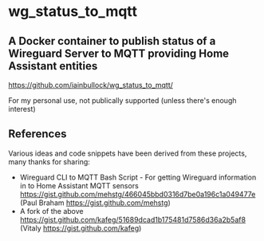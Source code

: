 # wg_status_to_mqtt

## A Docker container to publish status of a Wireguard Server to MQTT providing Home Assistant entities

https://github.com/iainbullock/wg_status_to_mqtt/

For my personal use, not publically supported (unless there's enough interest)

## References 
Various ideas and code snippets have been derived from these projects, many thanks for sharing:
 - Wireguard CLI to MQTT Bash Script - For getting Wireguard information in to Home Assistant MQTT sensors https://gist.github.com/mehstg/466045bbd0316d7be0a196c1a049477e (Paul Braham https://gist.github.com/mehstg)
 - A fork of the above https://gist.github.com/kafeg/51689dcad1b175481d7586d36a2b5af8 (Vitaly https://gist.github.com/kafeg)

